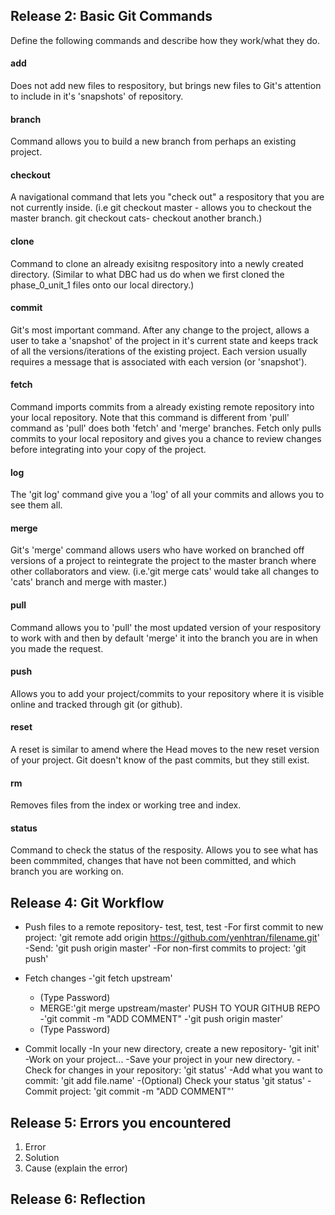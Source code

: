 ## Release 2: Basic Git Commands
Define the following commands and describe how they work/what they do.  


#### add
Does not add new files to respository, but brings new files to Git's attention to include in it's 'snapshots' of repository. 

#### branch
Command allows you to build a new branch from perhaps an existing project.  

#### checkout
A navigational command that lets you "check out" a respository that you are not currently inside. (i.e git checkout master - allows you to checkout the master branch. git checkout cats- checkout another branch.)

#### clone
Command to clone an already exisitng respository into a newly created directory. (Similar to what DBC had us do when we first cloned the phase_0_unit_1 files onto our local directory.)

#### commit
Git's most important command. After any change to the project, allows a user to take a 'snapshot' of the project in it's current state and keeps track of all the versions/iterations of the existing project. Each version usually requires a message that is associated with each version (or 'snapshot'). 

#### fetch
Command imports commits from a already existing remote repository into your local repository. Note that this command is different from 'pull' command as 'pull' does both 'fetch' and 'merge' branches. Fetch only pulls commits to your local repository and gives you a chance to review changes before integrating into your copy of the project.

#### log
The 'git log' command give you a 'log' of all your commits and allows you to see them all. 

#### merge
Git's 'merge' command allows users who have worked on branched off versions of a project to reintegrate the project to the master branch where other collaborators and view. (i.e.'git merge cats' would take all changes to 'cats' branch and merge with master.)

#### pull
Command allows you to 'pull' the most updated version of your respository to work with and then by default 'merge' it into the branch you are in when you made the request.

#### push
Allows you to add your project/commits to your repository where it is visible online and tracked through git (or github).

#### reset
A reset is similar to amend where the Head moves to the new reset version of your project. Git doesn't know of the past commits, but they still exist. 

#### rm
Removes files from the index or working tree and index. 

#### status
Command to check the status of the resposity. Allows you to see what has been commmited, changes that have not been committed, and which branch you are working on.

## Release 4: Git Workflow

- Push files to a remote repository- test, test, test
	-For first commit to new project: 'git remote add origin https://github.com/yenhtran/filename.git'
	-Send: 'git push origin master'
	-For non-first commits to project: 'git push'

- Fetch changes
	-'git fetch upstream'
	- (Type Password)
	- MERGE:'git merge upstream/master'
	PUSH TO YOUR GITHUB REPO
	-'git commit -m "ADD COMMENT"
	-'git push origin master'
	- (Type Password)

- Commit locally
	-In your new directory, create a new repository- 'git init'
	-Work on your project...
	-Save your project in your new directory.
	-Check for changes in your repository: 'git status'
	-Add what you want to commit: 'git add file.name'
	-(Optional) Check your status 'git status'
	-Commit project: 'git commit -m "ADD COMMENT"'

## Release 5: Errors you encountered
1. Error
2. Solution
3. Cause (explain the error)

## Release 6: Reflection